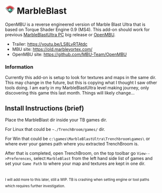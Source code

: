# ![MarbleBlast Icon](./Icon.png) MarbleBlast

OpenMBU is a reverse engineered version of Marble Blast Ultra that is based on Torque Shader Engine 0.9 (MS4). This add-on should work for previous [MarbleBlastUltra PC](https://old.marblevortex.com/game/download/) big release or [OpenMBU](https://github.com/MBU-Team/OpenMBU/).

- Trailer:  https://youtu.be/LS8LvRTAtdc
- MBU site: https://old.marblevortex.com/
- OpenMBU site: https://github.com/MBU-Team/OpenMBU

### Information
Currently this add-on is setup to look for textures and maps in the same dir. This may change in the future, but this is copying what I thought I saw other tools doing. I am early in my MarbleBlastUltra level making journey, only discovering this game this last month. Things will likely change...

## Install Instructions (brief)

Place the MarbleBlast dir inside your TB games dir.

For Linux that could be `~./TrenchBroom/games/` dir.

For Win that could be `c:\games\MarbleBlastUltra\Trenchbroom\games\` or where ever your games path where you extracted TrenchBroom is.

After that is completed, open TrenchBroom, on the top toolbar go `View-->Preferences`, select `MarbleBlast` from the left hand side list of games and set your `Game Path` to where your map and textures are kept in one dir.


<br><sub>I will add more to this later, still a WIP. TB is crashing when setting engine or tool paths which requires further investigation.</sub>
